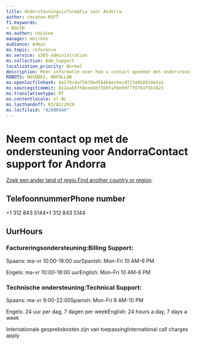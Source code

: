 ```yaml
---
title: Ondersteuningsinformatie voor Andorra
author: cmcatee-MSFT
f1.keywords:
- NOCSH
ms.author: cmcatee
manager: mnirkhe
audience: Admin
ms.topic: reference
ms.service: o365-administration
ms.collection: Adm_Support
localization_priority: Normal
description: Meer informatie over hoe u contact opnemen met ondersteuning voor uw land of regio.
ROBOTS: NOINDEX, NOFOLLOW
ms.openlocfilehash: 0a578cda7587ded564bbec6ecd72346b8910e5a1
ms.sourcegitcommit: 812aab5f58eed4bf359faf0e99f7f876af5b1023
ms.translationtype: MT
ms.contentlocale: nl-NL
ms.lasthandoff: 03/02/2020
ms.locfileid: "42806948"
---
```

# <a name="contact-support-for-andorra"></a><span data-ttu-id="c4ca0-103">Neem contact op met de ondersteuning voor Andorra</span><span class="sxs-lookup"><span data-stu-id="c4ca0-103">Contact support for Andorra</span></span>

<span data-ttu-id="c4ca0-104">[Zoek een ander land of regio.](../contact-support-for-business-products.md)</span><span class="sxs-lookup"><span data-stu-id="c4ca0-104">[Find another country or region](../contact-support-for-business-products.md).</span></span>

## <a name="phone-number"></a><span data-ttu-id="c4ca0-105">Telefoonnummer</span><span class="sxs-lookup"><span data-stu-id="c4ca0-105">Phone number</span></span>
<span data-ttu-id="c4ca0-106">+1 312 843 5144</span><span class="sxs-lookup"><span data-stu-id="c4ca0-106">+1 312 843 5144</span></span>

## <a name="hours"></a><span data-ttu-id="c4ca0-107">Uur</span><span class="sxs-lookup"><span data-stu-id="c4ca0-107">Hours</span></span>
### <a name="billing-support"></a><span data-ttu-id="c4ca0-108">Factureringsondersteuning:</span><span class="sxs-lookup"><span data-stu-id="c4ca0-108">Billing Support:</span></span>

<span data-ttu-id="c4ca0-109">Spaans: ma-vr 10:00-18:00 uur</span><span class="sxs-lookup"><span data-stu-id="c4ca0-109">Spanish: Mon-Fri 10 AM-6 PM</span></span>

<span data-ttu-id="c4ca0-110">Engels: ma-vr 10:00-18:00 uur</span><span class="sxs-lookup"><span data-stu-id="c4ca0-110">English: Mon-Fri 10 AM-6 PM</span></span>

### <a name="technical-support"></a><span data-ttu-id="c4ca0-111">Technische ondersteuning:</span><span class="sxs-lookup"><span data-stu-id="c4ca0-111">Technical Support:</span></span>

<span data-ttu-id="c4ca0-112">Spaans: ma-vr 9:00-22:00</span><span class="sxs-lookup"><span data-stu-id="c4ca0-112">Spanish: Mon-Fri 9 AM-10 PM</span></span>

<span data-ttu-id="c4ca0-113">Engels: 24 uur per dag, 7 dagen per week</span><span class="sxs-lookup"><span data-stu-id="c4ca0-113">English: 24 hours a day, 7 days a week</span></span>

<span data-ttu-id="c4ca0-114">Internationale gesprekskosten zijn van toepassing</span><span class="sxs-lookup"><span data-stu-id="c4ca0-114">International call charges apply</span></span>

